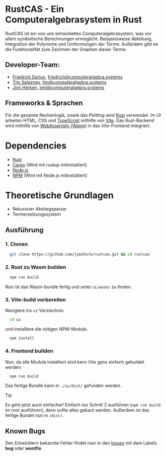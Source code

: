 # RustCAS - Ein Computeralgebrasystem in Rust

RustCAS ist ein von uns entwickeltes Computeralgebrasystem, was vor allem symbolische Berechnungen ermöglicht.
Beispielsweise Ableitung, Integration der Polynome und Umformungen der Terme. Außerdem gibt es
die Funktionalität zum Zeichnen der Graphen dieser Terme.

## Developer-Team:
* [Friedrich Darius](https://github.com/NinoDS), [friedrich@computeralgebra.systems](mailto:friedrich@computeralgebra.systems)
* [Tim Seleznev](https://github.com/wh1zzRD), [tim@computeralgebra.systems](mailto:tim@computeralgebra.systems)
* [Jimi Herken](https://github.com/jimiherk), [jimi@computeralgebra.systems](mailto:jimi@computeralgebra.systems)


## Frameworks & Sprachen
Für die gesamte Rechenlogik, sowie das Plotting wird [Rust](https://www.rust-lang.org) verwendet. Im UI arbeiten HTML, CSS und [TypeScript](https://www.typescriptlang.org) mithilfe von [Vite](https://vite.dev). Das Rust-Backend wird mithilfe von [WebAssembly (Wasm)](https://webassembly.org) in das Vite-Frontend integriert.

# Dependencies
* [Rust](https://www.rust-lang.org/tools/install)
* [Cargo](https://doc.rust-lang.org/cargo/getting-started/installation.html) (Wird mit rustup mitinstalliert)
* [Node.js](https://nodejs.org/en/download)
* [NPM](https://docs.npmjs.com/downloading-and-installing-node-js-and-npm) (Wird mit Node.js mitinstalliert)

# Theoretische Grundlagen
* Rekursiver Abstiegsparser
* Termersetzungssystem

## Ausführung
### 1. Clonen
```sh
  git clone https://github.com/jimiherk/rustcas.git && cd rustcas
```
### 2. Rust zu Wasm builden
```sh
  npm run build
```
Nun ist das Wasm-bundle fertig und unter `ui/wasm/` zu finden.

### 3. Vite-build vorbereiten
Navigiere ins `ui`-Verzeichnis:
```sh
  cd ui
```
und installiere die nötigen NPM-Module.
```sh
  npm install
```

### 4. Frontend builden
Nun, da alle Module installiert sind kann Vite ganz einfach gebuildet werden:
```sh
  npm run build
```
Das fertige Bundle kann in `./ui/dist/` gefunden werden.

> [!TIP]
> Es geht jetzt auch einfacher! Einfach nur Schritt 2 ausführen (`npm run build` im root ausführen), dann sollte alles gebaut werden. Außerdem ist das fertige Bundel nun in `/dist/`.

## Known Bugs
Den Entwicklern bekannte Fehler findet man in den [Issues](https://github.com/jimiherk/rustcas/issues) mit dem Labels **bug** oder **wontfix**.
